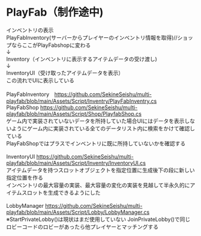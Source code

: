 # PlayFab（制作途中)

インベントリの表示                       
PlayFabInventory(サーバーからプレイヤーのインベントリ情報を取得)//ショップならここがPlayFabshopに変わる <br>
↓<br>
Inventory（インベントリに表示するアイテムデータの受け渡し)   
↓<br>
InventoryUI（受け取ったアイテムデータを表示）<br>
この流れでUIに表示している<br>
<br>
PlayFabInventory　https://github.com/SekineSeishu/multi-playfab/blob/main/Assets/Script/Inventry/PlayFabInventry.cs<br>
PlayFabShop  https://github.com/SekineSeishu/multi-playfab/blob/main/Assets/Script/Shop/PlayfabShop.cs<br>
ゲーム内で実装されていないデータを所持していた場合UIにはデータを表示しないようにゲーム内に実装されている全てのデータリスト内に検索をかけて確認している<br>
PlayFabShopではプラスでインベントリに既に所持していないかを確認する<br>
<br>
InventoryUI  https://github.com/SekineSeishu/multi-playfab/blob/main/Assets/Script/Inventry/InventoryUI.cs<br>
アイテムデータを持つスロットオブジェクトを指定位置に生成後下の段に新しい指定位置を作る<br>
インベントリの最大容量の実装、最大容量の変化の実装を見越して半永久的にアイテムスロットを生成できるようにした<br>
<br>
LobbyManager  https://github.com/SekineSeishu/multi-playfab/blob/main/Assets/Script/Lobby/LobbyManager.cs<br>
※StartPrivateLobby()は現状はまだ使用していない
JoinPrivateLobby()で同じロビーコードのロビーがあったら他プレイヤーとマッチングする


